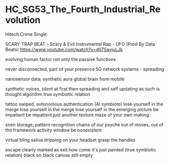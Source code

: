 # HC_SG53_The_Fourth_Industrial_Revolution
Hitech Crime Single

SCARY TRAP BEAT - Scary & Evil Instrumental Rap - UFO (Prod By Data Beats)
https://www.youtube.com/watch?v=d07SayjuLJk


evolving human factor
not only the passive functions

never disconnected, part of your presence
5G network systems - spreading

nanosensor data, synthetic aura
global brain from mobile

synthetic voices, silent at first
then spreading and self updating
as such is thought algorithm 
true symbiotic relation

tattoo swiped, autonomous 
authentication (AI symbiote) 
lose yourself in the merge
lose yourself in the merge
lose yourself in the emerging picture
be impatient be impatient
just another texture
maze of your own making

siren storage, pattern recognition
chains of our psyche
out of moves, out of the framework
activity window be nonexistent

virtual bling saliva
dripping on your headset
grasp the handles

escape clearly marked as exit
how come it's just painted
(true symbiotic relation)
black on black 
canvas still empty

